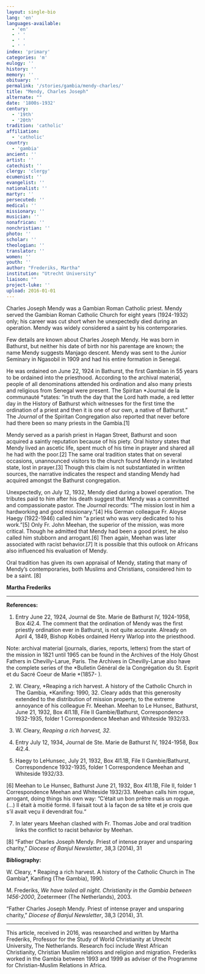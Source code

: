 ```yaml
---
layout: single-bio
lang: 'en'
languages-available:
  - 'en'
  - ' '
  - ' '
  - ' '
index: 'primary'
categories: 'm'
eulogy: ''
history: ''
memory: ''
obituary: ''
permalink: '/stories/gambia/mendy-charles/'
title: "Mendy, Charles Joseph"
alternate: ""
date: '1800s-1932'
century:
  - '19th'
  - '20th'
tradition: 'catholic'
affiliation:
  - 'catholic'
country:
  - 'gambia'
ancient: ''
artist: ''
catechist: ''
clergy: 'clergy'
ecumenist: ''
evangelist: ''
nationalist: ''
martyr: ''
persecuted: ''
medical: ''
missionary: ''
musician: ''
nonafrican: ''
nonchristian: ''
photo: ''
scholar: ''
theologian: ''
translator: ''
women: ''
youth: ''
author: "Frederiks, Martha"
institution: "Utrecht University"
liaison: ""
project-luke: ''
upload: 2016-01-01
---
```




Charles Joseph Mendy was a Gambian Roman Catholic priest.  Mendy served the Gambian Roman Catholic Church for eight years (1924-1932)  only; his career was cut short when he unexpectedly died during an operation.  Mendy was widely considered a saint by his contemporaries.

Few  details are known about Charles Joseph Mendy. He was born in Bathurst, but neither  his date of birth nor his parentage are known; the name Mendy suggests Manjago  descent. Mendy was sent to the Junior Seminary in Ngasobil in 1909 and had his  entire formation in Senegal.

He  was ordained on June 22, 1924 in Bathurst, the first Gambian in 55 years to be  ordained into the priesthood. According to the archival material, people of all  denominations attended his ordination and also many priests and religious from  Senegal were present. The Spiritan *Journal de la communauté *states: &ldquo;in  truth the day that the Lord hath made, a red letter day in the History of  Bathurst which witnesses for the first time the ordination of a priest and then  it is one of our own, a native of Bathurst.&rdquo; The *Journal* of the Spiritan Congregation also reported that never  before had there been so many priests in the Gambia.[1]

Mendy  served as a parish priest in Hagan Street, Bathurst and soon acquired a saintly  reputation because of his piety. Oral history states that Mendy lived an  ascetic life, spent much of his time in prayer and shared all he had with the  poor.[2] The same oral tradition states that on several occasions, unannounced  visitors to the church found Mendy in a levitated state, lost in prayer.[3]  Though this claim is not substantiated in written sources, the narrative  indicates the respect and standing Mendy had acquired amongst the Bathurst  congregation.

Unexpectedly,  on July 12, 1932, Mendy died during a bowel operation. The tributes paid to him  after his death suggest that Mendy was a committed and compassionate pastor. The *Journal* records: &ldquo;The mission lost in  him a hardworking and good missionary.&rdquo;[4] His German colleague Fr. Aloyse  Haegy (1922-1946) called him &ldquo;a priest who was very dedicated to his work.&rdquo;[5]  Only Fr. John Meehan, the superior of the mission, was more critical. Though he  admitted that Mendy had been a good priest, he also called him stubborn and arrogant.[6]  Then again, Meehan was later associated with racist behavior.[7] It is possible  that this outlook on Africans also influenced his evaluation of Mendy.

Oral  tradition has given its own appraisal of Mendy, stating that many of Mendy&rsquo;s  contemporaries, both Muslims and Christians, considered him to be a saint. [8]

**Martha  Frederiks**

---

**References:**

1. Entry June 22,  1924, Journal de Ste. Marie de Bathurst IV, 1924-1958, Box 4i2.4. The comment  that the ordination of Mendy was the first priestly ordination ever in  Bathurst, is not quite accurate. Already on April 4, 1849, Bishop Kobès  ordained Henry Warlop into the priesthood.

Note:  archival material (journals, diaries, reports, letters) from the start of the  mission in 1821 until 1965 can be found in the Archives of the Holy Ghost  Fathers in Chevilly-Larue, Paris. The Archives in Chevilly-Larue also have the  complete series of the *Bulletin Général  de la Congrégation du St. Esprit et du Sacré Coeur de Marie *(1857- ).

2. W. Cleary, *Reaping a rich harvest. A history of the Catholic Church in The Gambia, *Kanifing: 1990, 32. Cleary adds that this generosity extended to the  distribution of mission property, to the extreme annoyance of his colleague Fr.  Meehan. Meehan to Le Hunsec, Bathurst, June 21, 1932, Box 4I1.1B, File II  Gambie/Bathurst, Correspondence 1932-1935, folder 1 Correspondence Meehan and  Whiteside 1932/33.

3. W. Cleary, *Reaping a rich harvest, 32.*

4. Entry July 12, 1934, Journal de Ste.  Marie de Bathurst IV, 1924-1958, Box 4i2.4.

5. Haegy to  LeHunsec, July 21, 1932, Box 4I1.1B, File II Gambie/Bathurst, Correspondence 1932-1935,  folder 1 Correspondence Meehan and Whiteside 1932/33.

[6] Meehan to Le Hunsec, Bathurst June  21, 1932, Box 4I1.1B, File II, folder 1 Correspondence Meehan and Whiteside  1932/33. Meehan calls him rogue, arrogant, doing things his own  way: &rdquo;C&rsquo;était un bon prêtre mais un rogue. (…) Il était à moitié formé. Il faisait  tout à la façon de sa tête et je crois que s&rsquo;il avait veçu il devendrait fou.&ldquo;

7. In later years Meehan clashed with Fr.  Thomas Jobe and oral tradition links the conflict to racist behavior by Meehan.

[8] &ldquo;Father Charles  Joseph Mendy. Priest of intense prayer and unsparing charity,&rdquo; *Diocese of Banjul Newsletter*, 38,3  (2014), 31

**Bibliography:**

W.  Cleary, * Reaping a rich harvest. A history of the  Catholic Church in The Gambia*, Kanifing (The Gambia), 1990.

M.  Frederiks, *We have toiled all night.  Christianity in the Gambia between 1456-2000*, Zoetermeer (The Netherlands),  2003.

&ldquo;Father Charles  Joseph Mendy. Priest of intense prayer and unsparing charity,&rdquo; *Diocese of Banjul Newsletter*, 38,3  (2014), 31.

---

This  article, received in 2016, was researched and written by Martha Frederiks,  Professor for the Study of World Christianity at Utrecht University, The  Netherlands. Research foci include West African Christianity, Christian Muslim  relations and religion and migration. Frederiks worked in the Gambia between  1993 and 1999 as&nbsp;adviser&nbsp;of the Programme for Christian-Muslim  Relations in Africa.
